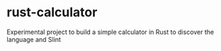 # rust-calculator
Experimental project to build a simple calculator in Rust to discover the language and Slint
